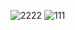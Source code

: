 ![2222](https://user-images.githubusercontent.com/102617431/160710564-0dda8d02-057a-444d-ab4a-a8aee965a18b.JPG)
![111](https://user-images.githubusercontent.com/102617431/160710599-ed9aabd3-e0ef-4df5-adad-28ec6a0b3294.JPG)

